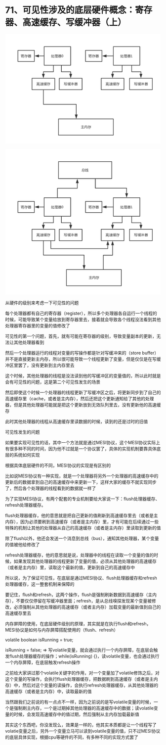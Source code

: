 # 71、可见性涉及的底层硬件概念：寄存器、高速缓存、写缓冲器（上）

![可见性在硬件级别的说明](images/71/01.png)

![可见性在硬件级别的说明2](images/71/02.png)

从硬件的级别来考虑一下可见性的问题

 

每个处理器都有自己的寄存器（register），所以多个处理器各自运行一个线程的时候，可能导致某个变量给放到寄存器里去，接着就会导致各个线程没法看到其他处理器寄存器里的变量的值修改了

 

可见性的第一个问题，首先，就有可能在寄存器的级别，导致变量副本的更新，无法让其他处理器看到

 

然后一个处理器运行的线程对变量的写操作都是针对写缓冲来的（store buffer）并不是直接更新主内存，所以很可能导致一个线程更新了变量，但是仅仅是在写缓冲区里罢了，没有更新到主内存里去

 

这个时候，其他处理器的线程是没法读到他的写缓冲区的变量值的，所以此时就是会有可见性的问题，这是第二个可见性发生的场景

 

然后即使这个时候一个处理器的线程更新了写缓冲区之后，将更新同步到了自己的高速缓存里（cache，或者是主内存），然后还把这个更新通知给了其他的处理器，但是其他处理器可能就是把这个更新放到无效队列里去，没有更新他的高速缓存

 

此时其他处理器的线程从高速缓存里读数据的时候，读到的还是过时的旧值

 

可见性发生的问题

 

如果要实现可见性的话，其中一个方法就是通过MESI协议，这个MESI协议实际上有很多种不同的时间，因为他不过就是一个协议罢了，具体的实现机制要靠具体底层的系统如何实现

 

根据具体底层硬件的不同，MESI协议的实现是有区别的

 

比如说MESI协议有一种实现，就是一个处理器将另外一个处理器的高速缓存中的更新后的数据拿到自己的高速缓存中来更新一下，这样大家的缓存不就实现同步了，然后各个处理器的线程看到的数据就一样了

 

为了实现MESI协议，有两个配套的专业机制要给大家说一下：flush处理器缓存、refresh处理器缓存。

 

flush处理器缓存，他的意思就是把自己更新的值刷新到高速缓存里去（或者是主内存），因为必须要刷到高速缓存（或者是主内存）里，才有可能在后续通过一些特殊的机制让其他的处理器从自己的高速缓存（或者是主内存）里读取到更新的值

 

除了flush以外，他还会发送一个消息到总线（bus），通知其他处理器，某个变量的值被他给修改了

 

refresh处理器缓存，他的意思就是说，处理器中的线程在读取一个变量的值的时候，如果发现其他处理器的线程更新了变量的值，必须从其他处理器的高速缓存（或者是主内存）里，读取这个最新的值，更新到自己的高速缓存中

 

所以说，为了保证可见性，在底层是通过MESI协议、flush处理器缓存和refresh处理器缓存，这一整套机制来保障的

 

要记住，flush和refresh，这两个操作，flush是强制刷新数据到高速缓存（主内存），不要仅仅停留在写缓冲器里面；refresh，是从总线嗅探发现某个变量被修改，必须强制从其他处理器的高速缓存（或者主内存）加载变量的最新值到自己的高速缓存里去

 

内存屏障的使用，在底层硬件级别的原理，其实就是在执行flush和refresh，MESI协议是如何与内存屏障搭配使用的（flush、refresh）

 

volatile boolean isRunning = true;

 

isRunning = false; => 写volatile变量，就会通过执行一个内存屏障，在底层会触发flush处理器缓存的操作；while(isRunning) {}，读volatile变量，也会通过执行一个内存屏障，在底层触发refresh操作

 

之前给大家讲过那个volatile关键字的作用，对一个变量加了volatile修饰之后，对这个变量的写操作，会执行flush处理器缓存，把数据刷到高速缓存（或者是主内存）中，然后对这个变量的读操作，会执行refresh处理器缓存，从其他处理器的高速缓存（或者是主内存）中，读取最新的值

 

当然跟我们之前说的有一点点不一样，因为之前说的是写volatile变量的时候，一个是强制刷主内存，一个是过期掉其他处理器的高速缓存中的数据；读volatile变量的时候，会发现高速缓存中的值过期，然后强制从主内存加载最新值

 

其实这个东西吧，你没发现么，效果是一样的，他其实本质都是让一个线程写了volatie变量之后，另外一个变量立马可以读到volatile变量的值，只不过MESI协议的底层具体实现，根据cpu等硬件的不同，有多种不同的实现方式罢了
